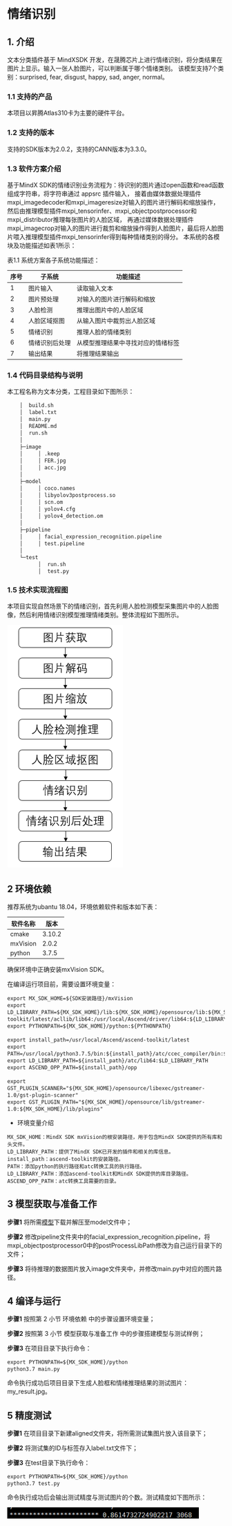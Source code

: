 # 情绪识别

## 1. 介绍

文本分类插件基于 MindXSDK 开发，在晟腾芯片上进行情绪识别，将分类结果在图片上显示。输入一张人脸图片，可以判断属于哪个情绪类别。
该模型支持7个类别：surprised, fear, disgust, happy, sad, anger, normal。

### 1.1 支持的产品

本项目以昇腾Atlas310卡为主要的硬件平台。

### 1.2 支持的版本

支持的SDK版本为2.0.2，支持的CANN版本为3.3.0。

### 1.3 软件方案介绍

基于MindX SDK的情绪识别业务流程为：待识别的图片通过open函数和read函数组成字符串，将字符串通过 appsrc 插件输入， 
接着由媒体数据处理插件mxpi_imagedecoder和mxpi_imageresize对输入的图片进行解码和缩放操作，
然后由推理模型插件mxpi_tensorinfer、mxpi_objectpostprocessor和mxpi_distributor推理每张图片的人脸区域，
再通过媒体数据处理插件mxpi_imagecrop对输入的图片进行裁剪和缩放操作得到人脸图片，最后将人脸图片喂入推理模型插件mxpi_tensorinfer得到每种情绪类别的得分。
本系统的各模块及功能描述如表1所示：


表1.1 系统方案各子系统功能描述：

| 序号 | 子系统 | 功能描述     |
| ---- | ------ | ------------ |
| 1    | 图片输入    | 读取输入文本 |
| 2    | 图片预处理    | 对输入的图片进行解码和缩放 |
| 3    | 人脸检测    | 推理出图片中的人脸区域 |
| 4    | 人脸区域抠图      | 从输入图片中裁剪出人脸区域 |
| 5    | 情绪识别    | 推理人脸的情绪类别|
| 6    | 情绪识别后处理    | 从模型推理结果中寻找对应的情绪标签|
| 7    | 输出结果    | 将推理结果输出|

### 1.4 代码目录结构与说明

本工程名称为文本分类，工程目录如下图所示：  

```
    │  build.sh
    │  label.txt
    │  main.py
    │  README.md
    │  run.sh
    │
    ├─image
    │     │ .keep
    │     │ FER.jpg
    │     │ acc.jpg
    │
    ├─model
    │     │ coco.names
    │     │ libyolov3postprocess.so
    │     │ scn.om
    │     │ yolov4.cfg
    │     │ yolov4_detection.om
    │
    ├─pipeline
    │     │ facial_expression_recognition.pipeline
    │     │ test.pipeline
    │
    └─test
          │  run.sh
          │  test.py
```
### 1.5 技术实现流程图
   本项目实现自然场景下的情绪识别，首先利用人脸检测模型采集图片中的人脸图像，然后利用情绪识别模型推理情绪类别。整体流程如下图所示。
   
   ![Image text](image/FER.png)
   
## 2 环境依赖

推荐系统为ubantu 18.04，环境依赖软件和版本如下表：

| 软件名称 | 版本   |
| -------- | ------ |
| cmake    | 3.10.2   |
| mxVision | 2.0.2  |
| python   | 3.7.5  |

确保环境中正确安装mxVision SDK。

在编译运行项目前，需要设置环境变量：

```
export MX_SDK_HOME=${SDK安装路径}/mxVision
export LD_LIBRARY_PATH=${MX_SDK_HOME}/lib:${MX_SDK_HOME}/opensource/lib:${MX_SDK_HOME}/opensource/lib64:/usr/local/Ascend/ascend-toolkit/latest/acllib/lib64:/usr/local/Ascend/driver/lib64:${LD_LIBRARY_PATH}
export PYTHONPATH=${MX_SDK_HOME}/python:${PYTHONPATH}

export install_path=/usr/local/Ascend/ascend-toolkit/latest
export PATH=/usr/local/python3.7.5/bin:${install_path}/atc/ccec_compiler/bin:${install_path}/atc/bin:$PATH
export LD_LIBRARY_PATH=${install_path}/atc/lib64:$LD_LIBRARY_PATH
export ASCEND_OPP_PATH=${install_path}/opp

export GST_PLUGIN_SCANNER="${MX_SDK_HOME}/opensource/libexec/gstreamer-1.0/gst-plugin-scanner"
export GST_PLUGIN_PATH="${MX_SDK_HOME}/opensource/lib/gstreamer-1.0:${MX_SDK_HOME}/lib/plugins"
```

- 环境变量介绍

```
MX_SDK_HOME：MindX SDK mxVision的根安装路径，用于包含MindX SDK提供的所有库和头文件。  
LD_LIBRARY_PATH：提供了MindX SDK已开发的插件和相关的库信息。  
install_path：ascend-toolkit的安装路径。  
PATH：添加python的执行路径和atc转换工具的执行路径。  
LD_LIBRARY_PATH：添加ascend-toolkit和MindX SDK提供的库目录路径。  
ASCEND_OPP_PATH：atc转换工具需要的目录。 
```

## 3 模型获取与准备工作

**步骤1** 将所需[模型](https:///mindx.sdk.obs.cn-north-4.myhuaweicloud.com/mindxsdk-referenceapps%20/contrib/FacialExpressionRecognition/model.zip)下载并解压至model文件中；

**步骤2** 修改pipeline文件夹中的facial_expression_recognition.pipeline，将mxpi_objectpostprocessor0中的postProcessLibPath修改为自己运行目录下的文件；

**步骤3** 将待推理的数据图片放入image文件夹中，并修改main.py中对应的图片路径。


## 4 编译与运行

**步骤1** 按照第 2 小节 环境依赖 中的步骤设置环境变量；

**步骤2** 按照第 3 小节 模型获取与准备工作 中的步骤搭建模型与测试样例；

**步骤3** 在项目目录下执行命令：
```
export PYTHONPATH=${MX_SDK_HOME}/python
python3.7 main.py
```
命令执行成功后项目目录下生成人脸框和情绪推理结果的测试图片：my_result.jpg。

## 5 精度测试

**步骤1** 在项目目录下新建aligned文件夹，将所需测试集图片放入该目录下；

**步骤2** 将测试集的ID与标签存入label.txt文件下；

**步骤3** 在test目录下执行命令：
```
export PYTHONPATH=${MX_SDK_HOME}/python
python3.7 test.py
```
命令执行成功后会输出测试精度与测试图片的个数。测试精度如下图所示：

![Image text](image/acc.png)
